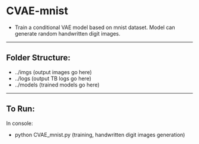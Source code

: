 # CVAE-mnist
- Train a conditional VAE model based on mnist dataset. Model can generate random handwritten digit images.
---
## Folder Structure:
- ../imgs (output images go here)
- ../logs (output TB logs go here)
- ../models (trained models go here)
---
## To Run:
In console:
- python CVAE_mnist.py (training, handwritten digit images generation)
